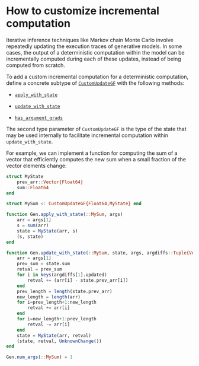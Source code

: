 # How to customize incremental computation

Iterative inference techniques like Markov chain Monte Carlo involve repeatedly updating the execution traces of generative models.
In some cases, the output of a deterministic computation within the model can be incrementally computed during each of these updates, instead of being computed from scratch.

To add a custom incremental computation for a deterministic computation, define a concrete subtype of [`CustomUpdateGF`](@ref) with the following methods:

- [`apply_with_state`](@ref)

- [`update_with_state`](@ref)

- [`has_argument_grads`](@ref)

The second type parameter of `CustomUpdateGF` is the type of the state that may be used internally to facilitate incremental computation within `update_with_state`.

For example, we can implement a function for computing the sum of a vector that efficiently computes the new sum when a small fraction of the vector elements change:

```julia
struct MyState
    prev_arr::Vector{Float64}
    sum::Float64
end

struct MySum <: CustomUpdateGF{Float64,MyState} end

function Gen.apply_with_state(::MySum, args)
    arr = args[1]
    s = sum(arr)
    state = MyState(arr, s)
    (s, state)
end

function Gen.update_with_state(::MySum, state, args, argdiffs::Tuple{VectorDiff})
    arr = args[1]
    prev_sum = state.sum
    retval = prev_sum
    for i in keys(argdiffs[1].updated)
        retval += (arr[i] - state.prev_arr[i])
    end
    prev_length = length(state.prev_arr)
    new_length = length(arr)
    for i=prev_length+1:new_length
        retval += arr[i]
    end
    for i=new_length+1:prev_length
        retval -= arr[i]
    end
    state = MyState(arr, retval)
    (state, retval, UnknownChange())
end

Gen.num_args(::MySum) = 1
```